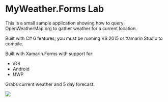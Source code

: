 MyWeather.Forms Lab
===================

This is a small sample application showing how to query OpenWeatherMap.org to gather weather for a current location.

Built with C# 6 features, you must be running VS 2015 or Xamarin Studio to compile. 

Built with Xamarin.Forms with support for:
* iOS
* Android
* UWP

Grabs current weather and 5 day forecast.

![](Images/promo.png)
